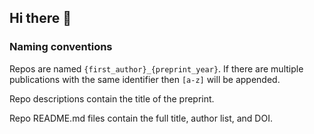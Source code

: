 ## Hi there 👋

### Naming conventions

Repos are named `{first_author}_{preprint_year}`.  If there are multiple publications with the same identifier then `[a-z]` will be appended.

Repo descriptions contain the title of the preprint.

Repo README.md files contain the full title, author list, and DOI.
